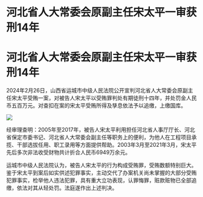 # 河北省人大常委会原副主任宋太平一审获刑14年

# 河北省人大常委会原副主任宋太平一审获刑14年

2024年2月26日，山西省运城市中级人民法院公开宣判河北省人大常委会原副主任宋太平受贿一案，对被告人宋太平以受贿罪判处有期徒刑十四年，并处罚金人民币五百万元。对查扣在案的宋太平受贿所得及孳息依法予以追缴，上缴国库。

![](https://inews.gtimg.com/om_bt/OXeQowWZFV3jrSfpFHYx5WzEVupoPXAtzdMXlF_zJWzCcAA/1000)

经审理查明：2005年至2017年，被告人宋太平利用担任河北省人事厅厅长、河北省保定市委书记、河北省人大常委会副主任等职务上的便利，为他人在工程项目承揽、干部选拔任用、职工录用等方面提供帮助。2003年3月至2021年3月，宋太平先后多次非法收受财物共计折合人民币6949万余元。

运城市中级人民法院认为，被告人宋太平的行为构成受贿罪，受贿数额特别巨大。鉴于宋太平到案后如实供述犯罪事实，主动交代了办案机关尚未掌握的大部分受贿犯罪事实，检举他人违法犯罪，具有重大立功表现，认罪悔罪，赃款赃物已全部追缴，依法对其从轻处罚。法庭遂作出上述判决。

